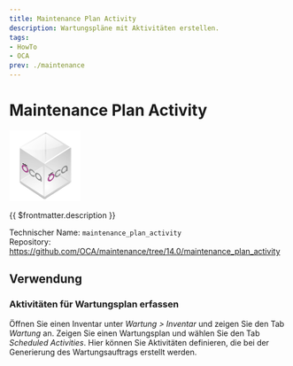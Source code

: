 ```yaml
---
title: Maintenance Plan Activity
description: Wartungspläne mit Aktivitäten erstellen.
tags:
- HowTo
- OCA
prev: ./maintenance
---
```

# Maintenance Plan Activity
![icon_oca_app](attachments/icon_oca_app.png)

{{ $frontmatter.description }}

Technischer Name: `maintenance_plan_activity`\
Repository: <https://github.com/OCA/maintenance/tree/14.0/maintenance_plan_activity>

## Verwendung

### Aktivitäten für Wartungsplan erfassen

Öffnen Sie einen Inventar unter *Wartung > Inventar* und zeigen Sie den Tab *Wartung* an. Zeigen Sie einen Wartungsplan und wählen Sie den Tab *Scheduled Activities*. Hier können Sie Aktivitäten definieren, die bei der Generierung des Wartungsauftrags erstellt werden.
